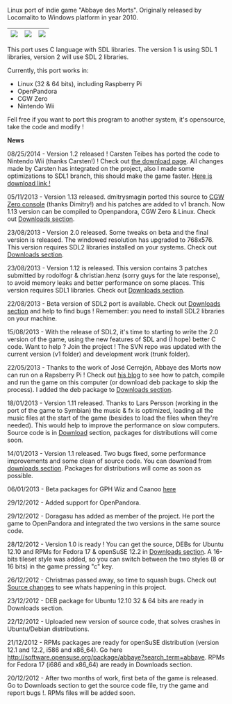 Linux port of indie game "Abbaye des Morts". Originally released by Locomalito to Windows platform in year 2010.

| <a href='http://imageshack.us/photo/my-images/31/abbaye01.jpg/'><img src='http://imageshack.us/a/img31/11/abbaye01.th.jpg' border='0' /></a> | <a href='http://imageshack.us/photo/my-images/845/abbaye02.jpg/'><img src='http://imageshack.us/a/img845/6568/abbaye02.th.jpg' border='0' /></a> | <a href='http://imageshack.us/photo/my-images/9/abb16b.png/'><img src='http://imageshack.us/scaled/thumb/9/abb16b.png' border='0' /></a> |
|:---------------------------------------------------------------------------------------------------------------------------------------------|:-------------------------------------------------------------------------------------------------------------------------------------------------|:-----------------------------------------------------------------------------------------------------------------------------------------|

This port uses C language with SDL libraries. The version 1 is using SDL 1 libraries, version 2 will use SDL 2 libraries.

Currently, this port works in:

  * Linux (32 & 64 bits), including Raspberry Pi
  * OpenPandora
  * CGW Zero
  * Nintendo Wii

Fell free if you want to port this program to another system, it's opensource, take the code and modify !

**News**

08/25/2014 - Version 1.2 released ! Carsten Teibes has ported the code to Nintendo Wii (thanks Carsten!) ! Check out [the download page](http://wiibrew.org/wiki/Abbaye). All changes made by Carsten has integrated on the project, also I made some optimizations to SDL1 branch, this should make the game faster. [Here is download link !](https://drive.google.com/file/d/0B7kvXgaMw2iNcE1XNkFKZGV6RW8/edit?usp=sharing)

05/11/2013 - Version 1.13 released. dmitrysmagin ported this source to [CGW Zero console](http://www.gcw-zero.com/) (thanks Dimitry!) and his patches are added to v1 branch. Now 1.13 version can be compiled to Openpandora, CGW Zero & Linux. Check out [Downloads section](http://code.google.com/p/abbaye-for-linux/downloads/list).

23/08/2013 - Version 2.0 released. Some tweaks on beta and the final version is released. The windowed resolution has upgraded to 768x576. This version requires SDL2 libraries installed on your systems. Check out [Downloads section](http://code.google.com/p/abbaye-for-linux/downloads/list).

23/08/2013 - Version 1.12 is released. This version contains 3 patches submitted by rodolfogr & christian.henz (sorry guys for the late response), to avoid memory leaks and better performance on some places. This version requires SDL1 libraries. Check out [Downloads section](http://code.google.com/p/abbaye-for-linux/downloads/list).

22/08/2013 - Beta version of SDL2 port is available. Check out [Downloads section](http://code.google.com/p/abbaye-for-linux/downloads/list) and help to find bugs ! Remember: you need to install SDL2 libraries on your machine.

15/08/2013 - With the release of SDL2, it's time to starting to write the 2.0 version of the game, using the new features of SDL and (I hope) better C code. Want to help ? Join the project ! The SVN repo was updated with the current version (v1 folder) and development work (trunk folder).

22/05/2013 - Thanks to the work of José Cerrejón, Abbaye des Morts now can run on a Rapsberry Pi ! Check out [his blog](http://misapuntesde.com/post.php?id=162") to see how to patch, compile and run the game on this computer (or download deb package to skip the process). I added the deb package to [Downloads section](http://code.google.com/p/abbaye-for-linux/downloads/list).

18/01/2013 - Version 1.11 released. Thanks to Lars Persson (working in the port of the game to Symbian) the music & fx is optimized, loading all the music files at the start of the game (besides to load the files when they're needed). This would help to improve the performance on slow computers. Source code is in [Download](http://code.google.com/p/abbaye-for-linux/downloads/list) section, packages for distributions will come soon.

14/01/2013 - Version 1.1 released. Two bugs fixed, some performance improvements and some clean of source code. You can download from [downloads section](http://code.google.com/p/abbaye-for-linux/downloads/list). Packages for distributions will come as soon as possible.

06/01/2013 - Beta packages for GPH Wiz and Caanoo [here](http://www.gp32x.com/board/index.php?/topic/63691-labbaye-des-morts-wiz-and-caanoo/)

29/12/2012 - Added support for OpenPandora.

29/12/2012 - Doragasu has added as member of the project. He port the game to OpenPandora and integrated the two versions in the same source code.

28/12/2012 - Version 1.0 is ready ! You can get the source, DEBs for Ubuntu 12.10 and RPMs for Fedora 17 & openSuSE 12.2 in [Downloads section](http://code.google.com/p/abbaye-for-linux/downloads/list). A 16-bits tileset style was added, so you can switch between the two styles (8 or 16 bits) in the game pressing "c" key.

26/12/2012 - Christmas passed away, so time to squash bugs. Check out [Source changes](http://code.google.com/p/abbaye-for-linux/source/list) to see whats happening in this project.

23/12/2012 - DEB package for Ubuntu 12.10 32 & 64 bits are ready in Downloads section.

22/12/2012 - Uploaded new version of source code, that solves crashes in Ubuntu/Debian distributions.

21/12/2012 - RPMs packages are ready for openSuSE distribution (version 12.1 and 12.2, i586 and x86\_64). Go here http://software.opensuse.org/package/abbaye?search_term=abbaye. RPMs for Fedora 17 (i686 and x86\_64) are ready in Downloads section.

20/12/2012 - After two months of work, first beta of the game is released. Go to Downloads section to get the source code file, try the game and report bugs !. RPMs files will be added soon.